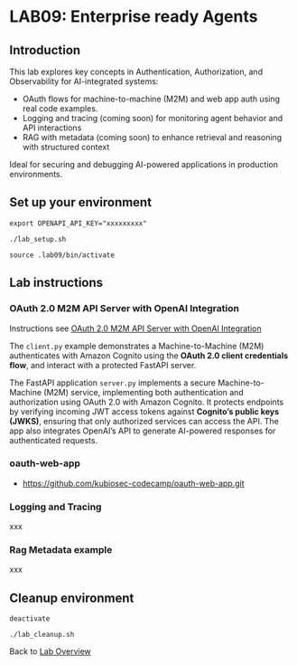 # LAB09: Enterprise ready Agents
## Introduction
This lab explores key concepts in Authentication, Authorization, and Observability for AI-integrated systems:
- OAuth flows for machine-to-machine (M2M) and web app auth using real code examples.
- Logging and tracing (coming soon) for monitoring agent behavior and API interactions
- RAG with metadata (coming soon) to enhance retrieval and reasoning with structured context

Ideal for securing and debugging AI-powered applications in production environments.
## Set up your environment
```
export OPENAPI_API_KEY="xxxxxxxxx"
```
```
./lab_setup.sh
```
```
source .lab09/bin/activate
```
## Lab instructions
### OAuth 2.0 M2M API Server with OpenAI Integration
Instructions see [OAuth 2.0 M2M API Server with OpenAI Integration](https://github.com/kubiosec-ai/openai-oauth-demo/)<br>

The `client.py` example demonstrates a Machine-to-Machine (M2M) authenticates with Amazon Cognito using the **OAuth 2.0 client credentials flow**, and interact with a protected FastAPI server. 

The FastAPI application `server.py` implements a secure Machine-to-Machine (M2M) service, implementing both authentication and authorization using OAuth 2.0 with Amazon Cognito. It protects endpoints by verifying incoming JWT access tokens against **Cognito’s public keys (JWKS)**, ensuring that only authorized services can access the API. The app also integrates OpenAI’s API to generate AI-powered responses for authenticated requests. 


### oauth-web-app
- https://github.com/kubiosec-codecamp/oauth-web-app.git

### Logging and Tracing
xxx


### Rag Metadata example
xxx

## Cleanup environment
```
deactivate
```
```
./lab_cleanup.sh
```
Back to [Lab Overview](https://github.com/kubiosec-agentic/agentic-labs/blob/master/README.md#-lab-overview)
